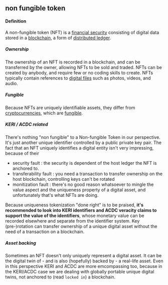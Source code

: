 ## non fungible token

<h4>Definition</h4><p>A non-fungible token (NFT) is a <a href="https://en.wikipedia.org/wiki/Security_(finance)">financial security</a> consisting of digital data stored in a <a href="https://en.wikipedia.org/wiki/Blockchain">blockchain</a>, a form of <a href="https://en.wikipedia.org/wiki/Distributed_ledger">distributed ledger</a>. </p><h5>Ownership</h5><p>The ownership of an NFT is recorded in a blockchain, and can be transferred by the owner, allowing NFTs to be sold and traded. NFTs can be created by anybody, and require few or no coding skills to create. NFTs typically contain references to <a href="https://en.wikipedia.org/wiki/Digital_file">digital files</a> such as photos, videos, and audio. </p><h5>Fungible</h5><p>Because NFTs are uniquely identifiable assets, they differ from <a href="https://en.wikipedia.org/wiki/Cryptocurrencies">cryptocurrencies</a>, which are <a href="https://en.wikipedia.org/wiki/Fungibility">fungible</a>.</p><h5>KERI / ACDC related</h5><p>There&#39;s nothing &quot;non fungible&quot; to a Non-fungible Token in our perspective. It&#39;s just another unique identifier controlled by a public private key pair. The fact that an NFT uniquely identifies a digital entity isn&#39;t very impressing, because of their </p><ul><li>security fault : the security is dependent of the host ledger the NFT is anchored to. </li><li>transferability fault : you need a transaction to transfer ownership on the host blockchain, controlling keys can&#39;t be rotated</li><li>monitization fault : there&#39;s no good reason whatsoever to mingle the value aspect and the uniqueness property of a digital asset, and unfortunately that&#39;s what NFTs are doing.</li></ul><p>Because uniqueness tokenization &quot;done right&quot; is to be praised, <strong>it&#39;s recommended to look into KERI identifiers and ACDC veracity claims to support the value of the identifiers</strong>, whose monetary value can be recorded elsewhere and separate from the identifier system. Key (pre-)rotation can transfer ownership of a unique digital asset without the need of a transaction on a blockchain.</p><h5>Asset backing</h5><p>Sometimes an NFT doesn&#39;t only uniquely represent a digital asset. It can be the digital twin of - and is also (hopefully) backed by - a real-life asset. Even in this perspective KERI and ACDC are more emcompassing too, because in the KERI/ACDC case we are dealing with globally portable unique digital twins, not anchored to (read <code>locked in</code>) a blockchain.</p>

